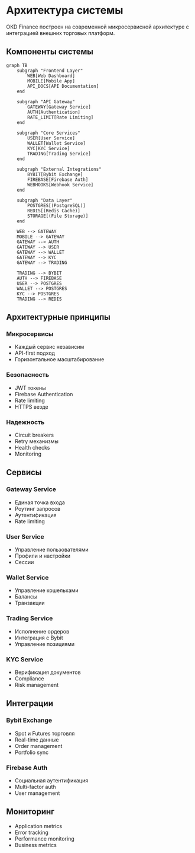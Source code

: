 # Архитектура системы

OKD Finance построен на современной микросервисной архитектуре с интеграцией внешних торговых платформ.

## Компоненты системы

```mermaid
graph TB
    subgraph "Frontend Layer"
        WEB[Web Dashboard]
        MOBILE[Mobile App]
        API_DOCS[API Documentation]
    end
    
    subgraph "API Gateway"
        GATEWAY[Gateway Service]
        AUTH[Authentication]
        RATE_LIMIT[Rate Limiting]
    end
    
    subgraph "Core Services"
        USER[User Service]
        WALLET[Wallet Service]
        KYC[KYC Service]
        TRADING[Trading Service]
    end
    
    subgraph "External Integrations"
        BYBIT[Bybit Exchange]
        FIREBASE[Firebase Auth]
        WEBHOOKS[Webhook Service]
    end
    
    subgraph "Data Layer"
        POSTGRES[(PostgreSQL)]
        REDIS[(Redis Cache)]
        STORAGE[(File Storage)]
    end
    
    WEB --> GATEWAY
    MOBILE --> GATEWAY
    GATEWAY --> AUTH
    GATEWAY --> USER
    GATEWAY --> WALLET
    GATEWAY --> KYC
    GATEWAY --> TRADING
    
    TRADING --> BYBIT
    AUTH --> FIREBASE
    USER --> POSTGRES
    WALLET --> POSTGRES
    KYC --> POSTGRES
    TRADING --> REDIS
```

## Архитектурные принципы

### Микросервисы
- Каждый сервис независим
- API-first подход
- Горизонтальное масштабирование

### Безопасность
- JWT токены
- Firebase Authentication
- Rate limiting
- HTTPS везде

### Надежность
- Circuit breakers
- Retry механизмы
- Health checks
- Monitoring

## Сервисы

### Gateway Service
- Единая точка входа
- Роутинг запросов
- Аутентификация
- Rate limiting

### User Service
- Управление пользователями
- Профили и настройки
- Сессии

### Wallet Service
- Управление кошельками
- Балансы
- Транзакции

### Trading Service
- Исполнение ордеров
- Интеграция с Bybit
- Управление позициями

### KYC Service
- Верификация документов
- Compliance
- Risk management

## Интеграции

### Bybit Exchange
- Spot и Futures торговля
- Real-time данные
- Order management
- Portfolio sync

### Firebase Auth
- Социальная аутентификация
- Multi-factor auth
- User management

## Мониторинг

- Application metrics
- Error tracking  
- Performance monitoring
- Business metrics 